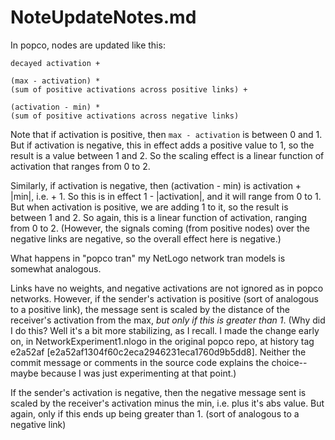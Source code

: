 NoteUpdateNotes.md
====

In popco, nodes are updated like this:

	decayed activation +

	(max - activation) *
	(sum of positive activations across positive links) +

	(activation - min) * 
	(sum of positive activations across negative links)

Note that if activation is positive, then `max - activation` is
between 0 and 1.  But if activation is negative, this in effect adds a
positive value to 1, so the result is a value between 1 and 2.  So the
scaling effect is a linear function of activation that ranges from 0
to 2.

Similarly, if activation is negative, then (activation - min) is
activation + |min|, i.e. + 1.  So this is in effect 1 - |activation|,
and it will range from 0 to 1.  But when activation is positive, we
are adding 1 to it, so the result is between 1 and 2.  So again, this
is a linear function of activation, ranging from 0 to 2.  (However, the
signals coming (from positive nodes) over the negative links are
negative, so the overall effect here is negative.)


What happens in "popco tran" my NetLogo network tran models is
somewhat analogous.  

Links have no weights, and negative activations are not ignored as in
popco networks.  However, if the sender's activation is positive (sort
of analogous to a positive link), the message sent is scaled by the
distance of the receiver's activation from the max, *but only if this is
greater than 1*.  (Why did I do this?  Well it's a bit more stabilizing,
as I recall.  I made the change early on, in NetworkExperiment1.nlogo in
the original popco repo, at history tag e2a52af
[e2a52af1304f60c2eca2946231eca1760d9b5dd8].  Neither the commit message
or comments in the source code explains the choice--maybe because I was
just experimenting at that point.)

If the sender's activation is negative, then the negative message sent
is scaled by the receiver's activation minus the min, i.e. plus it's
abs value.  But again, only if this ends up being greater than 1.
(sort of analogous to a negative link)
